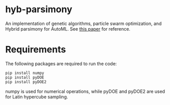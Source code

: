 # hyb-parsimony
An implementation of genetic algorithms, particle swarm optimization, and Hybrid
parsimony for AutoML. See [this paper](https://www.sciencedirect.com/science/article/pii/S0925231223009633)
for reference.

# Requirements

The following packages are required to run the code:

```
pip install numpy
pip install pyDOE
pip install pyDOE2
```

numpy is used for numerical operations, while pyDOE and pyDOE2 are used for
Latin hypercube sampling.


